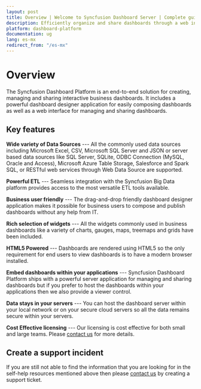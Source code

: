 ```yaml
---
layout: post
title: Overview | Welcome to Syncfusion Dashboard Server | Complete guide for Syncfusion Dashboard Server
description: Efficiently organize and share dashboards through a web interface.
platform: dashboard-platform
documentation: ug
lang: es-mx
redirect_from: "/es-mx"
---
```


# Overview 

The Syncfusion Dashboard Platform is an end-to-end solution for creating, managing and sharing interactive business dashboards. It includes a powerful dashboard designer application for easily composing dashboards as well as a web interface for managing and sharing dashboards. 

## Key features

**Wide variety of Data Sources** --- All the commonly used data sources including Microsoft Excel, CSV, Microsoft SQL Server and JSON or server based data sources like SQL Server, SQLite, ODBC Connection (MySQL, Oracle and Access), Microsoft Azure Table Storage, Salesforce and Spark SQL, or RESTful web services through Web Data Source are supported.

**Powerful ETL** --- Seamless integration with the Syncfusion Big Data platform provides access to the most versatile ETL tools available.

**Business user friendly** --- The drag-and-drop friendly dashboard designer application makes it possible for business users to compose and publish dashboards without any help from IT. 

**Rich selection of widgets** --- All the widgets commonly used in business dashboards like a variety of charts, gauges, maps, treemaps and grids have been included.

**HTML5 Powered** --- Dashboards are rendered using HTML5 so the only requirement for end users to view dashboards is to have a modern browser installed.

**Embed dashboards within your applications** --- Syncfusion Dashboard Platform ships with a powerful server application for managing and sharing dashboards but if you prefer to host the dashboards within your applications then we also provide a viewer control.

**Data stays in your servers** --- You can host the dashboard server within your local network or on your secure cloud servers so all the data remains secure within your servers. 

**Cost Effective licensing** --- Our licensing is cost effective for both small and large teams. Please [contact us](http://www.syncfusion.com/company/contact-us) for more details.

## Create a support incident
If you are still not able to find the information that you are looking for in the self-help resources mentioned above then please [contact us](http://www.syncfusion.com/support/) by creating a support ticket.